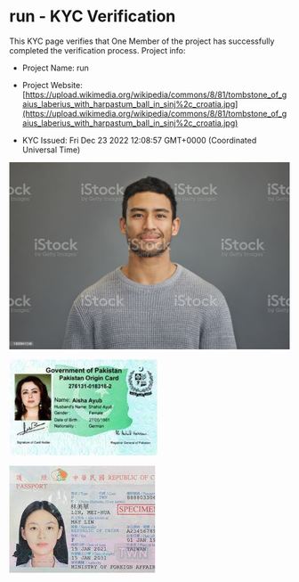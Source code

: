 # run - KYC Verification
		


This KYC page verifies that One Member of the project has successfully completed the verification process. Project info:
		


- Project Name: run
		

- Project Website: [https://upload.wikimedia.org/wikipedia/commons/8/81/tombstone_of_gaius_laberius_with_harpastum_ball_in_sinj%2c_croatia.jpg](https://upload.wikimedia.org/wikipedia/commons/8/81/tombstone_of_gaius_laberius_with_harpastum_ball_in_sinj%2c_croatia.jpg)
		

- KYC Issued: Fri Dec 23 2022 12:08:57 GMT+0000 (Coordinated Universal Time)
		


![This is an face image](./personFace.png)
		

![This is an cnic image](./cnicImage.png)
		

![This is an passport image](./passportImage.png)
	